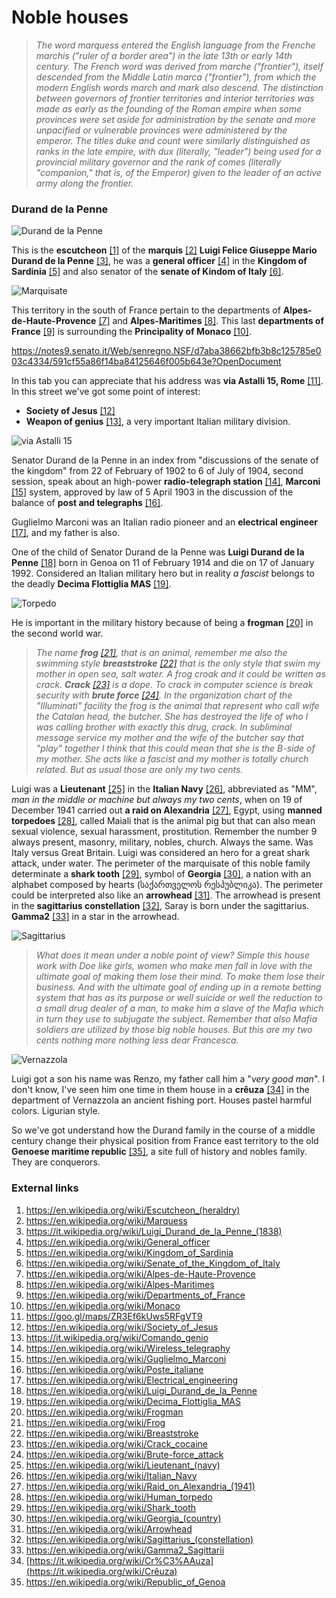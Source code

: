 # Noble houses 

> *The word marquess entered the English language from the Frenche marchis ("ruler of a border area") in the late 13th or early 14th century. The French word was derived from marche ("frontier"), itself descended from the Middle Latin marca ("frontier"), from which the modern English words march and mark also descend. The distinction between governors of frontier territories and interior territories was made as early as the founding of the Roman empire when some provinces were set aside for administration by the senate and more unpacified or vulnerable provinces were administered by the emperor. The titles duke and count were similarly distinguished as ranks in the late empire, with dux (literally, "leader") being used for a provincial military governor and the rank of comes (literally "companion," that is, of the Emperor) given to the leader of an active army along the frontier.*

### Durand de la Penne

![Durand de la Penne](../Images/81207908_10221833008156953_4700509236348583936_n.jpg)

This is the **escutcheon** [[1]](https://en.wikipedia.org/wiki/Escutcheon_(heraldry)) of the **marquis** [[2]](https://en.wikipedia.org/wiki/Marquess) **Luigi Felice Giuseppe Mario Durand de la Penne** [[3]](https://it.wikipedia.org/wiki/Luigi_Durand_de_la_Penne_(1838)), he was a **general officer** [[4]](https://en.wikipedia.org/wiki/General_officer) in the **Kingdom of Sardinia** [[5]](https://en.wikipedia.org/wiki/Kingdom_of_Sardinia) and also senator of the **senate of Kindom of Italy** [[6]](https://en.wikipedia.org/wiki/Senate_of_the_Kingdom_of_Italy).

![Marquisate](../Images/marchesedelapenne.jpg)

This territory in the south of France pertain to the departments of **Alpes-de-Haute-Provence** [[7]](https://en.wikipedia.org/wiki/Alpes-de-Haute-Provence) and **Alpes-Maritimes** [[8]](https://en.wikipedia.org/wiki/Alpes-Maritimes). This last **departments of France** [[9]](https://en.wikipedia.org/wiki/Departments_of_France) is surrounding the **Principality of Monaco** [[10]](https://en.wikipedia.org/wiki/Monaco).

https://notes9.senato.it/Web/senregno.NSF/d7aba38662bfb3b8c125785e003c4334/591cf55a86f14ba84125646f005b643e?OpenDocument

In this tab you can appreciate that his address was **via Astalli 15, Rome** [[11]](https://goo.gl/maps/ZR3Ef6kUws5RFgVT9). In this street we've got some point of interest:

- **Society of Jesus** [[12]](https://en.wikipedia.org/wiki/Society_of_Jesus)
- **Weapon of genius** [[13]](https://it.wikipedia.org/wiki/Comando_genio), a very important Italian military division.

![via Astalli 15](../Images/astalli1.png)

Senator Durand de la Penne in an index from "discussions of the senate of the kingdom" from 22 of February  of 1902 to 6 of July of 1904, second session, speak about an high-power **radio-telegraph station** [[14]](https://en.wikipedia.org/wiki/Wireless_telegraphy), **Marconi** [[15]](https://en.wikipedia.org/wiki/Guglielmo_Marconi) system, approved by law of 5 April 1903 in the discussion of the balance of **post and telegraphs** [[16]](https://en.wikipedia.org/wiki/Poste_italiane).

Guglielmo Marconi was an Italian radio pioneer and an **electrical engineer** [[17]](https://en.wikipedia.org/wiki/Electrical_engineering), and my father is also.

One of the child of Senator Durand de la Penne was **Luigi Durand de la Penne** [[18]](https://en.wikipedia.org/wiki/Luigi_Durand_de_la_Penne) born in Genoa on 11 of February 1914 and die on 17 of January 1992. Considered an Italian military hero but in reality *a fascist* belongs to the deadly **Decima Flottiglia MAS** [[19]](https://en.wikipedia.org/wiki/Decima_Flottiglia_MAS).

![Torpedo](../Images/Maiale_SLC.jpg)

He is important in the military history because of being a **frogman** [[20]](https://en.wikipedia.org/wiki/Frogman) in the second world war. 

> *The name **frog** [[21]](https://en.wikipedia.org/wiki/Frog), that is an animal, remember me also the swimming style **breaststroke** [[22]](https://en.wikipedia.org/wiki/Breaststroke) that is the only style that swim my mother in open sea, salt water. A frog croak and it could be written as crack. **Crack** [[23]](https://en.wikipedia.org/wiki/Crack_cocaine) is a dope. To crack in computer science is break security with **brute force** [[24]](https://en.wikipedia.org/wiki/Brute-force_attack). In the organization chart of the "Illuminati" facility the frog is the animal that represent who call wife the Catalan head, the butcher. She has destroyed the life of who I was calling brother with exactly this drug, crack. In subliminal message service my mother and the wife of the butcher say that "play" together I think that this could mean that she is the B-side of my mother. She acts like a fascist and my mother is totally church related. But as usual those are only my two cents.* 

Luigi was a **Lieutenant** [[25]](https://en.wikipedia.org/wiki/Lieutenant_(navy)) in the **Italian Navy** [[26]](https://en.wikipedia.org/wiki/Italian_Navy), abbreviated as "MM", *man in the middle or machine but always my two cents*, when on 19 of December 1941 carried out **a raid on Alexandria** [[27]](https://en.wikipedia.org/wiki/Raid_on_Alexandria_(1941)), Egypt, using **manned torpedoes** [[28]](https://en.wikipedia.org/wiki/Human_torpedo), called Maiali that is the animal pig but that can also mean sexual violence, sexual harassment, prostitution. Remember the number 9 always present, masonry, military, nobles, church. Always the same. Was Italy versus Great Britain. Luigi was considered an hero for a great shark attack, under water. The perimeter of the marquisate of this noble family determinate a **shark tooth** [[29]](https://en.wikipedia.org/wiki/Shark_tooth), symbol of **Georgia** [[30]](https://en.wikipedia.org/wiki/Georgia_(country)), a nation with an alphabet composed by hearts (საქართველოს რესპუბლიკა). The perimeter could be interpreted also like an **arrowhead** [[31]](https://en.wikipedia.org/wiki/Arrowhead). The arrowhead is present in the **sagittarius constellation** [[32]](https://en.wikipedia.org/wiki/Sagittarius_(constellation)), Saray is born under the sagittarius. **Gamma2** [[33]](https://en.wikipedia.org/wiki/Gamma2_Sagittarii) in a star in the arrowhead.

![Sagittarius](../Images/1920px-Sidney_Hall_-_Urania's_Mirror_-_Sagittarius_and_Corona_Australis,_Microscopium,_and_Telescopium.jpg)

> *What does it mean under a noble point of view? Simple this house work with Doe like girls, women who make men fall in love with the ultimate goal of making them lose their mind. To make them lose their business. And with the ultimate goal of ending up in a remote betting system that has as its purpose or well suicide or well the reduction to a small drug dealer of a man, to make him a slave of the Mafia which in turn they use to subjugate the subject. Remember that also Mafia soldiers are utilized by those big noble houses. But this are my two cents nothing more nothing less dear Francesca.*

![Vernazzola](../Images/DSC_4699_1.jpeg)

Luigi got a son his name was Renzo, my father call him a "*very good man*". I don't know, I've seen him one time in them house in a **crêuza** [[34]](https://it.wikipedia.org/wiki/Cr%C3%AAuza) in the department of Vernazzola an ancient fishing port. Houses pastel harmful colors. Ligurian style.

 So we've got understand how the Durand family in the course of a middle century change their physical position from France east territory to the old **Genoese maritime republic** [[35]](https://en.wikipedia.org/wiki/Republic_of_Genoa), a site full of history and nobles family. They are conquerors.

### External links

1. https://en.wikipedia.org/wiki/Escutcheon_(heraldry)
2. https://en.wikipedia.org/wiki/Marquess
3. https://it.wikipedia.org/wiki/Luigi_Durand_de_la_Penne_(1838)
4. https://en.wikipedia.org/wiki/General_officer
5. https://en.wikipedia.org/wiki/Kingdom_of_Sardinia
6. https://en.wikipedia.org/wiki/Senate_of_the_Kingdom_of_Italy
7. https://en.wikipedia.org/wiki/Alpes-de-Haute-Provence
8. https://en.wikipedia.org/wiki/Alpes-Maritimes
9. https://en.wikipedia.org/wiki/Departments_of_France
10. https://en.wikipedia.org/wiki/Monaco
11. https://goo.gl/maps/ZR3Ef6kUws5RFgVT9
12. https://en.wikipedia.org/wiki/Society_of_Jesus
13. https://it.wikipedia.org/wiki/Comando_genio
14. https://en.wikipedia.org/wiki/Wireless_telegraphy
15. https://en.wikipedia.org/wiki/Guglielmo_Marconi
16. https://en.wikipedia.org/wiki/Poste_italiane
17. https://en.wikipedia.org/wiki/Electrical_engineering
18. https://en.wikipedia.org/wiki/Luigi_Durand_de_la_Penne
19. https://en.wikipedia.org/wiki/Decima_Flottiglia_MAS
20. https://en.wikipedia.org/wiki/Frogman
21. https://en.wikipedia.org/wiki/Frog
22. https://en.wikipedia.org/wiki/Breaststroke
23. https://en.wikipedia.org/wiki/Crack_cocaine
24. https://en.wikipedia.org/wiki/Brute-force_attack
25. https://en.wikipedia.org/wiki/Lieutenant_(navy)
26. https://en.wikipedia.org/wiki/Italian_Navy
27. https://en.wikipedia.org/wiki/Raid_on_Alexandria_(1941)
28. https://en.wikipedia.org/wiki/Human_torpedo
29. https://en.wikipedia.org/wiki/Shark_tooth
30. https://en.wikipedia.org/wiki/Georgia_(country)
31. https://en.wikipedia.org/wiki/Arrowhead
32. https://en.wikipedia.org/wiki/Sagittarius_(constellation)
33. https://en.wikipedia.org/wiki/Gamma2_Sagittarii
34. [https://it.wikipedia.org/wiki/Cr%C3%AAuza](https://it.wikipedia.org/wiki/Crêuza)
35. https://en.wikipedia.org/wiki/Republic_of_Genoa


